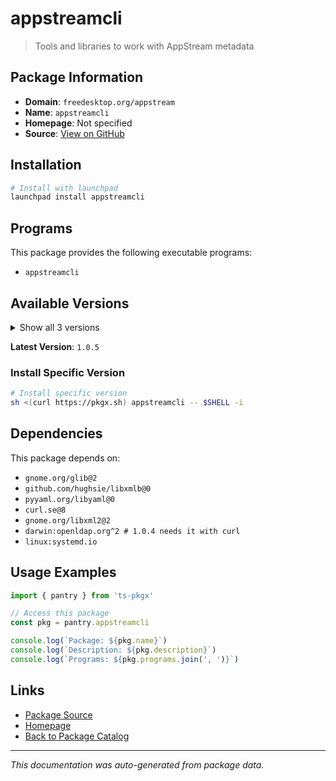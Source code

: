 # appstreamcli

> Tools and libraries to work with AppStream metadata

## Package Information

- **Domain**: `freedesktop.org/appstream`
- **Name**: `appstreamcli`
- **Homepage**: Not specified
- **Source**: [View on GitHub](https://github.com/pkgxdev/pantry/tree/main/projects/freedesktop.org/appstream/package.yml)

## Installation

```bash
# Install with launchpad
launchpad install appstreamcli
```

## Programs

This package provides the following executable programs:

- `appstreamcli`

## Available Versions

<details>
<summary>Show all 3 versions</summary>

- `1.0.5`, `1.0.4`, `1.0.3`

</details>

**Latest Version**: `1.0.5`

### Install Specific Version

```bash
# Install specific version
sh <(curl https://pkgx.sh) appstreamcli -- $SHELL -i
```

## Dependencies

This package depends on:

- `gnome.org/glib@2`
- `github.com/hughsie/libxmlb@0`
- `pyyaml.org/libyaml@0`
- `curl.se@8`
- `gnome.org/libxml2@2`
- `darwin:openldap.org^2 # 1.0.4 needs it with curl`
- `linux:systemd.io`

## Usage Examples

```typescript
import { pantry } from 'ts-pkgx'

// Access this package
const pkg = pantry.appstreamcli

console.log(`Package: ${pkg.name}`)
console.log(`Description: ${pkg.description}`)
console.log(`Programs: ${pkg.programs.join(', ')}`)
```

## Links

- [Package Source](https://github.com/pkgxdev/pantry/tree/main/projects/freedesktop.org/appstream/package.yml)
- [Homepage](#)
- [Back to Package Catalog](../../../package-catalog.md)

---

*This documentation was auto-generated from package data.*
